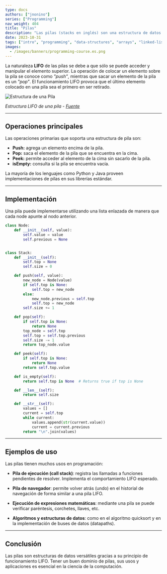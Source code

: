```yaml
---
type: docs
authors: ["jnonino"]
series: ["Programming"]
nav_weight: 404
title: "Pilas"
description: "Las pilas (stacks en inglés) son una estructura de datos abstracta que funciona bajo el principio LIFO (last in, first out), donde el último elemento en entrar es el primero en salir."
date: 2023-10-31
tags: ["intro", "programming", "data-structures", "arrays", "linked-lists", "stacks"]
images:
  - /images/banners/programming-course.es.png
---
```


La naturaleza **LIFO** de las pilas se debe a que sólo se puede acceder y manipular el elemento superior. La operación de colocar un elemento sobre la pila se conoce como *"push"*, mientras que sacar un elemento de la pila es un *"pop"*. El funcionamiento LIFO provoca que el último elemento colocado en una pila sea el primero en ser retirado.

![Estructura de una Pila](https://upload.wikimedia.org/wikipedia/commons/b/b4/Lifo_stack.png)

*Estructura LIFO de una pila - [Fuente](https://commons.wikimedia.org/wiki/File:Lifo_stack.png)*

---

## Operaciones principales

Las operaciones primarias que soporta una estructura de pila son:

- **Push:** agrega un elemento encima de la pila.
- **Pop:** saca el elemento de la pila que se encuentra en la cima.
- **Peek:** permite acceder al elemento de la cima sin sacarlo de la pila.
- **isEmpty:** consulta si la pila se encuentra vacía.

La mayoría de los lenguajes como Python y Java proveen implementaciones de pilas en sus librerías estándar.

---

## Implementación

Una pila puede implementarse utilizando una lista enlazada de manera que cada node apunte al nodo anterior.

```python
class Node:
    def __init__(self, value):
        self.value = value
        self.previous = None


class Stack:
    def __init__(self):
        self.top = None
        self.size = 0

    def push(self, value):
        new_node = Node(value)
        if self.top is None:
            self.top = new_node
        else:
            new_node.previous = self.top
            self.top = new_node
        self.size += 1

    def pop(self):
        if self.top is None:
            return None
        top_node = self.top
        self.top = self.top.previous
        self.size -= 1
        return top_node.value

    def peek(self):
        if self.top is None:
            return None
        return self.top.value

    def is_empty(self):
        return self.top is None  # Returns true if top is None

    def __len__(self):
        return self.size

    def __str__(self):
        values = []
        current = self.top
        while current:
            values.append(str(current.value))
            current = current.previous
        return "\n".join(values)
```

---

## Ejemplos de uso

Las pilas tienen muchos usos en programación:

- **Pila de ejecución (call stack)**: registra las llamadas a funciones pendientes de resolver. Implementa el comportamiento LIFO esperado.

- **Pila de navegador**: permite volver atrás (undo) en el historial de navegación de forma similar a una pila LIFO.

- **Ejecución de expresiones matemáticas**: mediante una pila se puede verificar paréntesis, corchetes, llaves, etc.

- **Algoritmos y estructuras de datos**: como en el algoritmo quicksort y en la implementación de buses de datos (datapaths).

---

## Conclusión

Las pilas son estructuras de datos versátiles gracias a su principio de funcionamiento LIFO. Tener un buen dominio de pilas, sus usos y aplicaciones es esencial en la ciencia de la computación.
